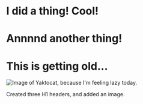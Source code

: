 # I did a thing! Cool!
# Annnnd another thing!
# This is getting old...

![Image of Yaktocat, because I'm feeling lazy today.](https://octodex.github.com/images/yaktocat.png)

Created three H1 headers, and added an image.
